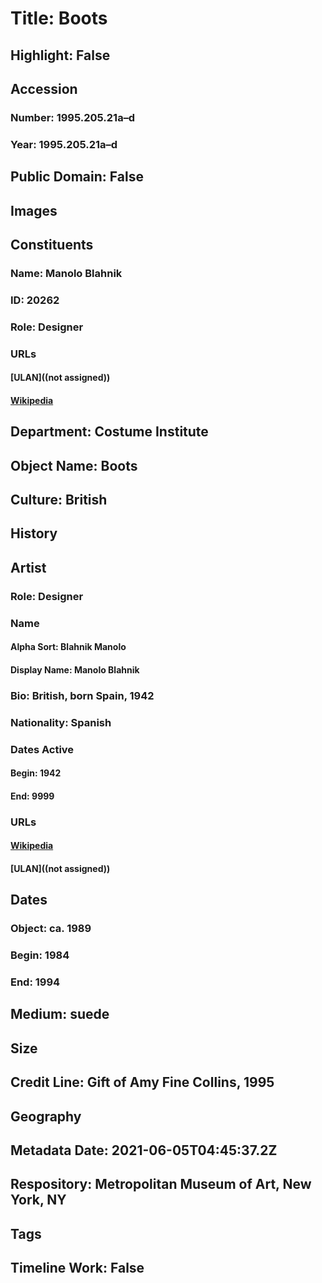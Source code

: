 # Title: Boots
## Highlight: False
## Accession
### Number: 1995.205.21a–d
### Year: 1995.205.21a–d
## Public Domain: False
## Images
## Constituents
### Name: Manolo Blahnik
### ID: 20262
### Role: Designer
### URLs
#### [ULAN]((not assigned))
#### [Wikipedia](https://www.wikidata.org/wiki/Q334412)
## Department: Costume Institute
## Object Name: Boots
## Culture: British
## History
## Artist
### Role: Designer
### Name
#### Alpha Sort: Blahnik Manolo
#### Display Name: Manolo Blahnik
### Bio: British, born Spain, 1942
### Nationality: Spanish
### Dates Active
#### Begin: 1942
#### End: 9999
### URLs
#### [Wikipedia](https://www.wikidata.org/wiki/Q334412)
#### [ULAN]((not assigned))
## Dates
### Object: ca. 1989
### Begin: 1984
### End: 1994
## Medium: suede
## Size
## Credit Line: Gift of Amy Fine Collins, 1995
## Geography
## Metadata Date: 2021-06-05T04:45:37.2Z
## Respository: Metropolitan Museum of Art, New York, NY
## Tags
## Timeline Work: False